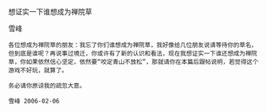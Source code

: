 想证实一下谁想成为禅院草

雪峰


    各位想成为禅院草的朋友：我忘了你们谁想成为禅院草，我好像给几位朋友说请等待你的草名，但到底是谁呢？再说事过境迁，你或许有了新的认识和看法，现在我想证实一下谁还想成为禅院草，你如果依然信心坚定，依然要“咬定青山不放松”，那就请你在本篇后跟帖说明，若觉得这个游戏不好玩，就算了。

    务必请你原谅我的疏忽大意。

    雪峰 2006-02-06



